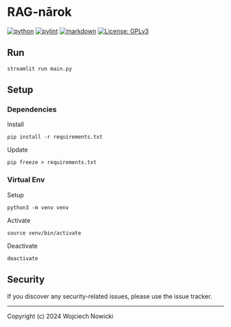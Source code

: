 # RAG-nārok

[![python](https://img.shields.io/badge/Python-3.x-3776AB.svg?style=flat&logo=python&logoColor=white)](https://www.python.org)
[![pylint](https://github.com/wnowicki/ragnarok/workflows/Pylint/badge.svg)](https://github.com/wnowicki/ragnarok/actions?query=branch%3Amain)
[![markdown](https://github.com/wnowicki/ragnarok/workflows/Markdown%20Lint/badge.svg)](https://github.com/wnowicki/ragnarok/actions?query=branch%3Amain)
[![License: GPLv3](https://img.shields.io/badge/License-MIT-blue.svg)](https://license.md/licenses/mit-license/)

## Run

```shell
streamlit run main.py
```

## Setup

### Dependencies

Install

```shell
pip install -r requirements.txt
```

Update

```shell
pip freeze > requirements.txt
```

### Virtual Env

Setup

```shell
python3 -m venv venv
```

Activate

```shell
source venv/bin/activate
```

Deactivate

```shell
deactivate
```

## Security

If you discover any security-related issues, please use the issue tracker.

---
Copyright (c) 2024 Wojciech Nowicki
